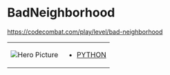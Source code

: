 # BadNeighborhood 

https://codecombat.com/play/level/bad-neighborhood
<table>
<tr>
<td>

![Hero Picture](hero.png?raw=true "Hero Picture")

</td>
<td>
<ul>
<li>

[PYTHON](BadNeighborhood.py)

</li>
</td>
</tr>
<table>